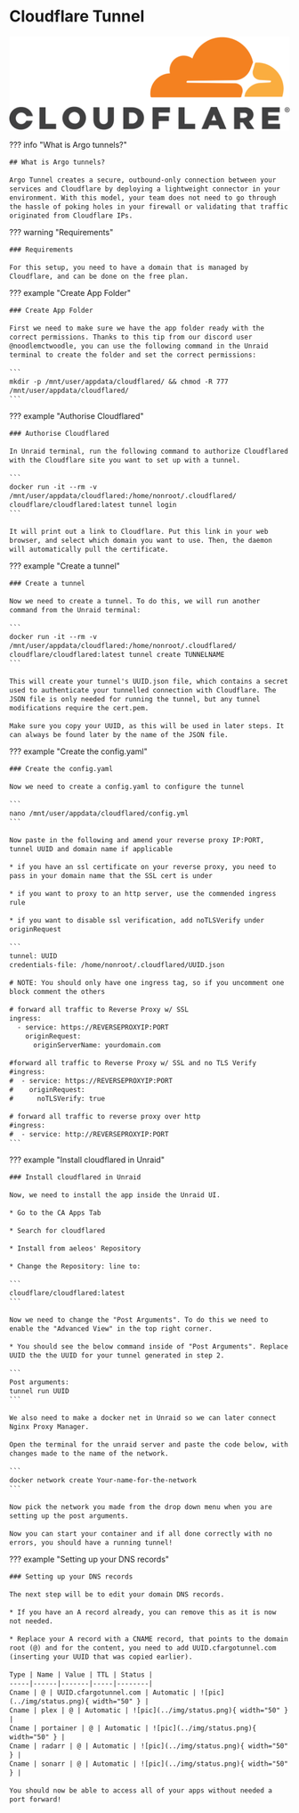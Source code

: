 # Cloudflare Tunnel

![pic](../img/cloudflared.png)

??? info "What is Argo tunnels?"

    ## What is Argo tunnels?

    Argo Tunnel creates a secure, outbound-only connection between your services and Cloudflare by deploying a lightweight connector in your environment. With this model, your team does not need to go through the hassle of poking holes in your firewall or validating that traffic originated from Cloudflare IPs.

??? warning "Requirements"

    ### Requirements

    For this setup, you need to have a domain that is managed by Cloudflare, and can be done on the free plan.

??? example "Create App Folder"

    ### Create App Folder

    First we need to make sure we have the app folder ready with the correct permissions. Thanks to this tip from our discord user @noodlemctwoodle, you can use the following command in the Unraid terminal to create the folder and set the correct permissions:

    ```
    mkdir -p /mnt/user/appdata/cloudflared/ && chmod -R 777 /mnt/user/appdata/cloudflared/
    ```

??? example "Authorise Cloudflared"

    ### Authorise Cloudflared

    In Unraid terminal, run the following command to authorize Cloudflared with the Cloudflare site you want to set up with a tunnel.

    ```
    docker run -it --rm -v /mnt/user/appdata/cloudflared:/home/nonroot/.cloudflared/ cloudflare/cloudflared:latest tunnel login
    ```

    It will print out a link to Cloudflare. Put this link in your web browser, and select which domain you want to use. Then, the daemon will automatically pull the certificate.


??? example "Create a tunnel"

    ### Create a tunnel

    Now we need to create a tunnel. To do this, we will run another command from the Unraid terminal:

    ```
    docker run -it --rm -v /mnt/user/appdata/cloudflared:/home/nonroot/.cloudflared/ cloudflare/cloudflared:latest tunnel create TUNNELNAME
    ```

    This will create your tunnel's UUID.json file, which contains a secret used to authenticate your tunnelled connection with Cloudflare. The JSON file is only needed for running the tunnel, but any tunnel modifications require the cert.pem.

    Make sure you copy your UUID, as this will be used in later steps. It can always be found later by the name of the JSON file.

??? example "Create the config.yaml"

    ### Create the config.yaml

    Now we need to create a config.yaml to configure the tunnel

    ```
    nano /mnt/user/appdata/cloudflared/config.yml
    ```

    Now paste in the following and amend your reverse proxy IP:PORT, tunnel UUID and domain name if applicable

    * if you have an ssl certificate on your reverse proxy, you need to pass in your domain name that the SSL cert is under

    * if you want to proxy to an http server, use the commended ingress rule

    * if you want to disable ssl verification, add noTLSVerify under originRequest

    ```
    tunnel: UUID
    credentials-file: /home/nonroot/.cloudflared/UUID.json

    # NOTE: You should only have one ingress tag, so if you uncomment one block comment the others

    # forward all traffic to Reverse Proxy w/ SSL
    ingress:
      - service: https://REVERSEPROXYIP:PORT
        originRequest:
          originServerName: yourdomain.com

    #forward all traffic to Reverse Proxy w/ SSL and no TLS Verify
    #ingress:
    #  - service: https://REVERSEPROXYIP:PORT
    #    originRequest:
    #      noTLSVerify: true

    # forward all traffic to reverse proxy over http
    #ingress:
    #  - service: http://REVERSEPROXYIP:PORT
    ```

??? example "Install cloudflared in Unraid"

    ### Install cloudflared in Unraid

    Now, we need to install the app inside the Unraid UI.

    * Go to the CA Apps Tab

    * Search for cloudflared

    * Install from aeleos' Repository

    * Change the Repository: line to:

    ```
    cloudflare/cloudflared:latest
    ```
 
    Now we need to change the "Post Arguments". To do this we need to enable the "Advanced View" in the top right corner.

    * You should see the below command inside of "Post Arguments". Replace UUID the the UUID for your tunnel generated in step 2.

    ```
    Post arguments: 
    tunnel run UUID
    ```

    We also need to make a docker net in Unraid so we can later connect Nginx Proxy Manager.

    Open the terminal for the unraid server and paste the code below, with changes made to the name of the network.

    ```
    docker network create Your-name-for-the-network 
    ```

    Now pick the network you made from the drop down menu when you are setting up the post arguments.

    Now you can start your container and if all done correctly with no errors, you should have a running tunnel!

??? example "Setting up your DNS records"

    ### Setting up your DNS records

    The next step will be to edit your domain DNS records.

    * If you have an A record already, you can remove this as it is now not needed.

    * Replace your A record with a CNAME record, that points to the domain root (@) and for the content, you need to add UUID.cfargotunnel.com (inserting your UUID that was copied earlier).

    Type | Name | Value | TTL | Status |
    -----|------|-------|-----|--------|
    Cname | @ | UUID.cfargotunnel.com | Automatic | ![pic](../img/status.png){ width="50" } |
    Cname | plex | @ | Automatic | ![pic](../img/status.png){ width="50" } |
    Cname | portainer | @ | Automatic | ![pic](../img/status.png){ width="50" } |
    Cname | radarr | @ | Automatic | ![pic](../img/status.png){ width="50" } |
    Cname | sonarr | @ | Automatic | ![pic](../img/status.png){ width="50" } |

    You should now be able to access all of your apps without needed a port forward!
